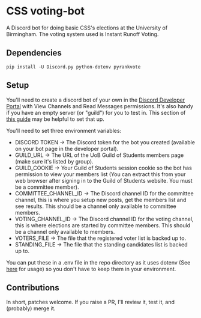 # CSS voting-bot
A Discord bot for doing basic CSS's elections at the University of Birmingham. The voting system used is Instant Runoff Voting.

## Dependencies
    pip install -U Discord.py python-dotenv pyrankvote

## Setup

You'll need to create a discord bot of your own in the [Discord Developer Portal](https://discord.com/developers/applications) with View Channels and Read Messages permissions. It's also handy if you have an empty server (or "guild") for you to test in. This section of [this guide](https://realpython.com/how-to-make-a-discord-bot-python/#how-to-make-a-discord-bot-in-the-developer-portal) may be helpful to set that up.

You'll need to set three environment variables:
* DISCORD TOKEN -> The Discord token for the bot you created (available on your bot page in the developer portal).
* GUILD_URL -> The URL of the UoB Guild of Students members page (make sure it's listed by group).
* GUILD_COOKIE -> Your Guild of Students session cookie so the bot has permission to view your members list (You can extract this from your web browser after signing in to the Guild of Students website. You must be a committee member).
* COMMITTEE_CHANNEL_ID -> The Discord channel ID for the committee channel, this is where you setup new posts, get the members list and see results. This should be a channel only available to committee members.
* VOTING_CHANNEL_ID -> The Discord channel ID for the voting channel, this is where elections are started by committee members. This should be a channel only available to members.
* VOTERS_FILE -> The file that the registered voter list is backed up to.
* STANDING_FILE -> The file that the standing candidates list is backed up to.

You can put these in a .env file in the repo directory as it uses dotenv (See [here](https://pypi.org/project/python-dotenv/) for usage) so you don't have to keep them in your environment.

## Contributions

In short, patches welcome. If you raise a PR, I'll review it, test it, and (probably) merge it.
